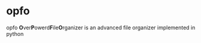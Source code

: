 # opfo
opfo **O**ver**P**owerd**F**ile**O**rganizer is an advanced file organizer implemented in python
